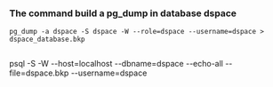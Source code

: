 ### The command build a pg_dump in database dspace

```
pg_dump -a dspace -S dspace -W --role=dspace --username=dspace > dspace_database.bkp


```
psql -S -W --host=localhost --dbname=dspace --echo-all --file=dspace.bkp --username=dspace

